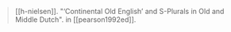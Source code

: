 > [[h-nielsen]]. "‘Continental Old English’ and S-Plurals in Old and Middle Dutch". in [[pearson1992ed]].